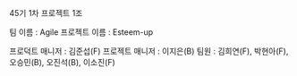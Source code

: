 45기 1차 프로젝트 1조

팀 이름 : Agile
프로젝트 이름 : Esteem-up

프로덕트 매니저 : 김준섭(F)
프로젝트 매니저 : 이지은(B)
팀원 : 김희연(F), 박현아(F), 오승민(B), 오진석(B), 이소진(F)
